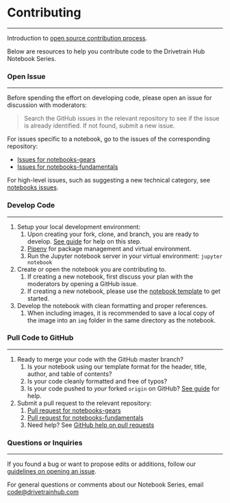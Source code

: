 # Contributing
---

Introduction to [open source contribution process](https://github.com/Roshanjossey/first-contributions).

Below are resources to help you contribute code to the Drivetrain Hub Notebook Series.

### Open Issue
---

Before spending the effort on developing code, please open an issue for discussion with moderators:

> Search the GitHub issues in the relevant repository to see if the issue is already identified.  If not found, submit a new issue.

For issues specific to a notebook, go to the issues of the corresponding repository:

- [Issues for notebooks-gears](https://github.com/drivetrainhub/notebooks-gears/issues)
- [Issues for notebooks-fundamentals](https://github.com/drivetrainhub/notebooks-fundamentals/issues)

For high-level issues, such as suggesting a new technical category, see [notebooks issues](https://github.com/drivetrainhub/notebooks/issues).

### Develop Code
---

1. Setup your local development environment:
    1. Upon creating your fork, clone, and branch, you are ready to develop.  [See guide](https://github.com/Roshanjossey/first-contributions#fork-this-repository) for help on this step.
    2. [Pipenv](https://docs.pipenv.org/) for package management and virtual environment.
    3. Run the Jupyter notebook server in your virtual environment: `jupyter notebook`
2. Create or open the notebook you are contributing to.
    1. If creating a new notebook, first discuss your plan with the moderators by opening a GitHub issue.
    2. If creating a new notebook, please use the [notebook template](https://github.com/drivetrainhub/notebooks/blob/master/template.ipynb) to get started.
3. Develop the notebook with clean formatting and proper references.
    1. When including images, it is recommended to save a local copy of the image into an `img` folder in the same directory as the notebook.
    
### Pull Code to GitHub
---

1. Ready to merge your code with the GitHub master branch?
    1. Is your notebook using our template format for the header, title, author, and table of contents?
    2. Is your code cleanly formatted and free of typos?
    3. Is your code pushed to *your* forked `origin` on GitHub?  [See guide](https://github.com/Roshanjossey/first-contributions#push-changes-to-github) for help.
2. Submit a pull request to the relevant repository:
    1. [Pull request for notebooks-gears](https://github.com/drivetrainhub/notebooks-gears/pulls)
    2. [Pull request for notebooks-fundamentals](https://github.com/drivetrainhub/notebooks-fundamentals/pulls)
    3. Need help?  See [GitHub help on pull requests](https://help.github.com/articles/about-pull-requests/)

### Questions or Inquiries
---

If you found a bug or want to propose edits or additions, follow our [guidelines on opening an issue](#Open-Issue).

For general questions or comments about our Notebook Series, email [code@drivetrainhub.com](mailto:code@drivetrainhub.com)
